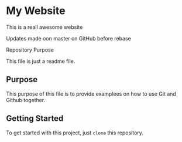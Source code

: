 # My Website

This is a reall awesome website

Updates made oon master on GitHub before rebase

 Repository Purpose

This file is just a readme file.

##  Purpose

This purpose of this file is to provide examplees
on how to use Git and Github together.

## Getting Started

To get started with this project, just `clone` this repository.
